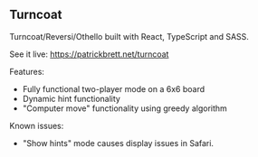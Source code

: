 ## Turncoat

Turncoat/Reversi/Othello built with React, TypeScript and SASS.

See it live: https://patrickbrett.net/turncoat

Features:

* Fully functional two-player mode on a 6x6 board
* Dynamic hint functionality
* "Computer move" functionality using greedy algorithm

Known issues:

* "Show hints" mode causes display issues in Safari.